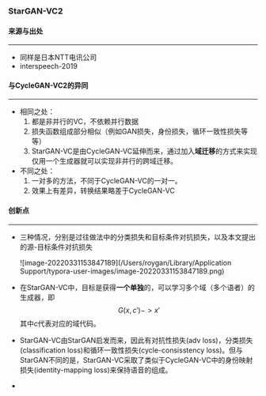 ### StarGAN-VC2

#### 来源与出处

---



+ 同样是日本NTT电讯公司
+ interspeech-2019

#### 与CycleGAN-VC2的异同

---



+ 相同之处：
  1. 都是非并行的VC，不依赖并行数据
  2. 损失函数组成部分相似（例如GAN损失，身份损失，循环一致性损失等等）
  3. StarGAN-VC是由CycleGAN-VC延伸而来，通过加入**域迁移**的方式来实现仅用一个生成器就可以实现非并行的跨域迁移。
+ 不同之处：
  1. 一对多的方法，不同于CycleGAN-VC的一对一。
  2. 效果上有差异，转换结果略差于CycleGAN-VC

#### 创新点

---



+ 三种情况，分别是过往做法中的分类损失和目标条件对抗损失，以及本文提出的源-目标条件对抗损失

  ![image-20220331153847189](/Users/roygan/Library/Application Support/typora-user-images/image-20220331153847189.png)

+ 在StarGAN-VC中，目标是获得**一个单独**的，可以学习多个域（多个语者）的生成器，即
  $$
  G(x,c') -> x'
  $$
  其中*c*代表对应的域代码。

+ StarGAN-VC由StarGAN启发而来，因此有对抗性损失(adv loss)，分类损失(classification loss)和循环一致性损失(cycle-consisstency loss)。但与StarGAN不同的是，StarGAN-VC采取了类似于CycleGAN-VC中的身份映射损失(identity-mapping loss)来保持语音的组成。
+ 

